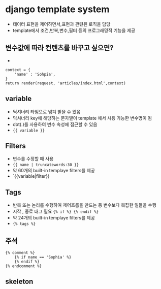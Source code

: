 # django template system
- 데이터 표현을 제어하면서,표현과 관련된 로직을 담당
- template에서 조건,반복,변수,필터 등의 프로그래밍적 기능을 제공
## 변수값에 따라 컨텐츠를 바꾸고 싶으면?
- 
``` 
context = {
    'name' : 'Sohpia',
}
return render(request, 'articles/index.html',context)
```
## variable
- 딕셔너리 타임으로 넘겨 받을 수 있음
- 딕셔너리 key에 해당하는 문자열이 template 에서 사용 가능한 변수명이 됨
- dot(.)를 사용하여 변수 속성에 접근할 수 있음
- `{{ variable }}`

## Filters
- 변수를 수정할 때 사용
- `{{ name | truncatewords:30 }}`
- 약 60개의 built-in templaye filters를 제공
- `{{variable|filter}}

## Tags
- 반복 또는 논리를 수행하여 제어흐름을 만드는 등 변수보다 복잡한 일들을 수행
- 시작 , 종료 태그 필요 `{% if %} {% endif %}`
- 약 24개의 built-in templaye filters를 제공
- `{% tags %}`

## 주석
```
{% comment %}
    {% if name == 'Sophia' %}
    {% endif %}
{% endcomment %}
```

## skeleton
